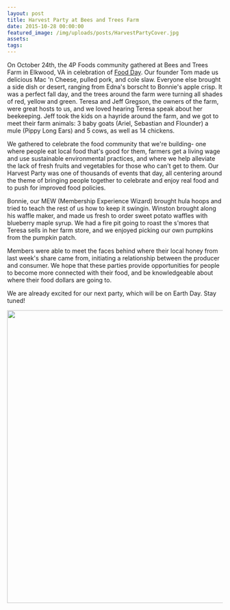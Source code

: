 ```yaml
---
layout: post
title: Harvest Party at Bees and Trees Farm
date: 2015-10-28 00:00:00
featured_image: /img/uploads/posts/HarvestPartyCover.jpg
assets:
tags:
---
```


<div class="editable"><p>On October 24th, the 4P Foods community gathered at Bees and Trees Farm in Elkwood, VA in celebration of&nbsp;<a target="_blank" href="http://www.foodday.org/">Food Day</a>. Our founder Tom made us delicious Mac 'n Cheese, pulled pork, and cole slaw. Everyone else brought a side dish or desert, ranging from Edna's borscht to Bonnie's apple crisp. It was a perfect fall day, and the trees around the farm were turning all shades of red, yellow and green. Teresa and Jeff Gregson, the owners of the farm, were great hosts to us, and we loved hearing Teresa speak about her beekeeping. Jeff took the kids on a hayride around the farm, and we got to meet their farm animals: 3&nbsp;baby goats (Ariel, Sebastian and Flounder) a mule (Pippy Long Ears) and 5 cows, as well as 14 chickens.</p><p>We gathered to celebrate the food community that we're building- one where people eat local food that's good for them, farmers get a living wage and use sustainable environmental practices, and where we help alleviate the lack of fresh fruits and vegetables for those who can't get to them. Our Harvest Party was one of thousands of events that day, all centering around the theme of bringing people together to celebrate and enjoy real food and to push for improved food policies.</p><p>Bonnie, our MEW (Membership Experience Wizard) brought hula hoops and tried to teach the rest of us how to keep it swingin. Winston brought along his waffle maker, and made us fresh to order sweet potato waffles with blueberry maple syrup. We had a fire pit going to roast the s'mores that Teresa sells in her farm store, and we enjoyed picking our own pumpkins from the pumpkin patch.</p><p>Members were able to meet the faces behind where their local honey from last week's share came from, initiating a relationship between the producer and consumer. We hope that these parties provide opportunities for people to become more connected with their food, and be knowledgeable about where their food dollars are going to.</p><p>We are already excited for our next party, which will be on Earth Day. Stay tuned!</p><p><img src="/uploads/harvestpartypulledpork.jpg" width="1024" height="682" /></p></div>